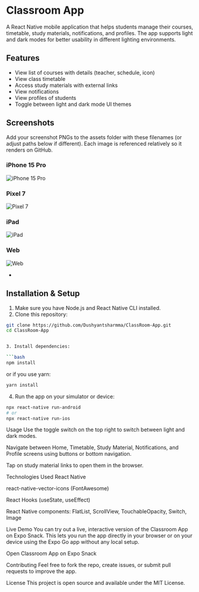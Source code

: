 # Classroom App

A React Native mobile application that helps students manage their courses, timetable, study materials, notifications, and profiles. The app supports light and dark modes for better usability in different lighting environments.

## Features

- View list of courses with details (teacher, schedule, icon)
- View class timetable
- Access study materials with external links
- View notifications
- View profiles of students
- Toggle between light and dark mode UI themes

## Screenshots

Add your screenshot PNGs to the assets folder with these filenames (or adjust paths below if different). Each image is referenced relatively so it renders on GitHub.

### iPhone 15 Pro   
![iPhone 15 Pro](assets/Iphone%2015%20Pro.png)

### Pixel 7  
![Pixel 7](assets/Pixel%207.png)

### iPad  
![iPad](assets/iPad.png)

### Web    
![Web](assets/Web.png)

- 

## Installation & Setup

1. Make sure you have Node.js and React Native CLI installed.  
2. Clone this repository:  
```bash
git clone https://github.com/Dushyantsharmma/ClassRoom-App.git
cd ClassRoom-App


3. Install dependencies:

```bash
npm install
```

or if you use yarn:

```bash
yarn install
```

4. Run the app on your simulator or device:

```bash
npx react-native run-android
# or
npx react-native run-ios
```

Usage
Use the toggle switch on the top right to switch between light and dark modes.

Navigate between Home, Timetable, Study Material, Notifications, and Profile screens using buttons or bottom navigation.

Tap on study material links to open them in the browser.

Technologies Used
React Native

react-native-vector-icons (FontAwesome)

React Hooks (useState, useEffect)

React Native components: FlatList, ScrollView, TouchableOpacity, Switch, Image

Live Demo
You can try out a live, interactive version of the Classroom App on Expo Snack. This lets you run the app directly in your browser or on your device using the Expo Go app without any local setup.

Open Classroom App on Expo Snack

Contributing
Feel free to fork the repo, create issues, or submit pull requests to improve the app.

License
This project is open source and available under the MIT License.
